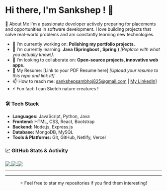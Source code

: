 # Hi there, I'm Sankshep ! 👋

 🚀 About Me
I'm a passionate developer actively preparing for placements and opportunities in software development. I love building projects that solve real-world problems and am constantly learning new technologies.

- 🔭 I’m currently working on: **Polishing my portfolio projects.**
- 🌱 I’m currently learning: **Java  (Springboot , Spring )** *[Replace with what you actually know!]*.
- 👯 I’m looking to collaborate on: **Open-source projects, innovative web apps.**
- 💼 My Resume: [Link to your PDF Resume here] *[Upload your resume to this repo and link it!]*
- 📫 How to reach me: sankshepsambhoj825@gmail.com | [My LinkedIn]((https://www.linkedin.com/in/sankshep-sambhoj-5b6a53303/))]
- ⚡ Fun fact: I can Sketch nature creatures !

### 🛠️ Tech Stack
- **Languages:** JavaScript, Python, Java
- **Frontend:** HTML, CSS, React, Bootstrap
- **Backend:** Node.js, Express.js
- **Database:** MongoDB, MySQL
- **Tools & Platforms:** Git, GitHub, Netlify, Vercel

### 📈 GitHub Stats & Activity

<!-- This adds your stats with a cool theme. CHANGE 'your-username' -->
<a href="https://github.com/your-username">
  <img align="center" src="https://github-readme-stats.vercel.app/api?username=Sankshep11&show_icons=true&theme=radical" />
</a>
<a href="https://github.com/your-username">
  <img align="center" src="https://github-readme-stats.vercel.app/api/top-langs/?username=Sankshep11&layout=compact&theme=radical" />
</a>

<!-- This adds your streak stats -->
<a href="https://github.com/Sankshep11">
  <img align="center" src="https://streak-stats.demolab.com?user=Sankshep11&theme=radical" />
</a>

---


---

<p align="center">⭐️ Feel free to star my repositories if you find them interesting! </p>
